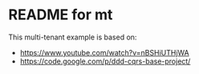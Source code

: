 README for mt
==========================
This multi-tenant example is based on:
- https://www.youtube.com/watch?v=nBSHiUTHjWA
- https://code.google.com/p/ddd-cqrs-base-project/

